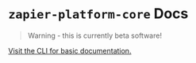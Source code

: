 # `zapier-platform-core` Docs

> Warning - this is currently beta software!

[Visit the CLI for basic documentation.](https://www.npmjs.com/package/zapier-platform-cli)
